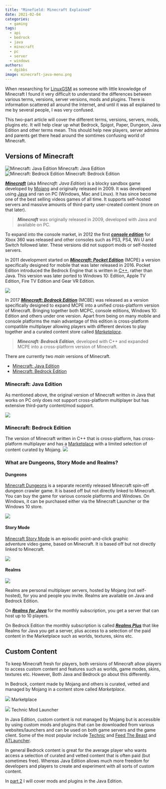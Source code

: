 ```yaml
---
title: "Minefield: Minecraft Explained"
date: 2021-02-04
categories:
  - gaming
tags:
  - api
  - bedrock
  - java
  - minecraft
  - pc
  - server
  - windows
authors:
  - dgibbs
image: minecraft-java-menu.png
---
```


When researching for [LinuxGSM](https://linuxgsm.com) as someone with little knowledge of Minecraft I found it very difficult to understand the differences between various terms, versions, server versions, mods and plugins. There is information scattered all around the Internet, and until it was all explained to me by several people, I was very confused.

This two-part article will cover the different terms, versions, servers, mods, plugins etc. It will help clear up what Bedrock, Spigot, Paper, Dungeon, Java Edition and other terms mean. This should help new players, server admins and parents get there head around the somtimes confusing world of Minecraft.

## Versions of Minecraft

![Minecraft: Java Edition](minecraft-java-menu.png)
Minecraft: Java Edition
![Minecraft: Bedrock Edition](minecraft-bedrock-menu.png)
Minecraft: Bedrock Edition

**_[Minecraft](https://minecraft.gamepedia.com/Java_Edition)_** (aka _Minecraft: Java Edition_) is a blocky sandbox game developed by [Mojang](https://en.wikipedia.org/wiki/Mojang_Studios) and originally released in 2009. It was developed using [Java](<https://en.wikipedia.org/wiki/Java_(programming_language)>) and ran on PC (Windows, Mac and Linux). It has since become one of the best selling videos games of all time. It supports self-hosted servers and massive amounts of third-party user-created content (more on that later).

> **_Minecraft_** was originally released in 2009, developed with Java and available on PC.

To expand into the console market, in 2012 the first _**[console edition](https://minecraft.gamepedia.com/Legacy_Console_Edition_version_history)**_ for Xbox 360 was released and other consoles such as PS3, PS4, Wii U and Switch followed later. These versions did not support mods or self-hosted servers.

In 2011 development started on **_[Minecraft: Pocket Edition](https://minecraft.gamepedia.com/Pocket_Edition)_** (MCPE) a version specifically designed for mobile that was later released in 2016. Pocket Edition introduced the Bedrock Engine that is written in [C++](https://en.wikipedia.org/wiki/C%2B%2B), rather than Java. This version was later ported to Windows 10: Edition, Apple TV Edition, Fire TV Edition and Gear VR Edition.

![](minecraft-pocket-edition.png)

In 2017 **_[Minecraft: Bedrock Edition](https://minecraft.gamepedia.com/Bedrock_Edition)_** (MCBE) was released as a version specifically designed to expand MCPE into a unified cross-platform version of Minecraft. Bringing together both MCPC, console editions, Windows 10: Edition and others under one version. Apart from being on many mobile and console platforms the main advantage of this edition is cross-platform compatible multiplayer allowing players with different devices to play together and a curated content store called _[Marketplace](https://www.minecraft.net/en-us/marketplace/)_.

> **_Minecraft: Bedrock Edition_**, developed with C++ and expanded MCPE into a cross-platform version of Minecraft.

There are currently two _main_ versions of Minecraft.

- [Minecraft: Java Edition](https://www.minecraft.net/en-us/store/minecraft-java-edition)
- [Minecraft: Bedrock Edition](https://www.minecraft.net/en-us/get-minecraft)

### Minecraft: Java Edition

As mentioned above, the original version of Minecraft written in Java that works on PC only does not support cross-platform multiplayer but has extensive third-party content/mod support.

![](minecraft-java-cover.png)

### Minecraft: Bedrock Edition

The version of Minecraft written in C++ that is cross-platform, has cross-platform multiplayer and has a [Marketplace](https://www.minecraft.net/en-us/marketplace/) with a limited selection of content curated by Mojang.
![](minecraft-bedrock-cover.png)

### What are Dungeons, Story Mode and Realms?

#### Dungeons

[Minecraft Dungeons](https://www.minecraft.net/en-us/about-dungeons/) is a separate recently released Minecraft spin-off dungeon crawler game. It is based off but not directly linked to Minecraft. You can buy the game for various console platforms and Windows. On Windows, it can be purchased either via the Minecraft Launcher or the Windows 10 store.

![](/images/minecraft-dungeons-cover.jpg)

#### Story Mode

[Minecraft Story Mode](https://en.wikipedia.org/wiki/Minecraft:_Story_Mode) is an episodic point-and-click graphic adventure video game, based on Minecraft. It is based off but not directly linked to Minecraft.

![](/images/minecraft-story-mode-cover.jpg)

#### Realms

![](/images/minecraft-realms.jpg)

Realms are personal multiplayer servers, hosted by Mojang (not self-hosted), for you and people you invite. Realms are available on Java and Bedrock Edition.

On [_**Realms for Java**_](https://www.minecraft.net/en-us/realms-for-java/) for the monthly subscription, you get a server that can host up to 10 players.

On Bedrock Edition the monthly subscription is called [**_Realms Plus_**](https://www.minecraft.net/en-us/realms-plus) that like Realms for Java you get a server, plus access to a selection of the paid content in the Marketplace such as worlds, textures, skins etc.

## Custom Content

To keep Minecraft fresh for players, both versions of Minecraft allow players to access custom content and features such as worlds, game modes, skins, textures etc. However, Both Java and Bedrock go about this differently.

In Bedrock, content made by Mojang and others is curated, vetted and managed by Mojang in a content store called _Marketplace_.

![](/images/minecraft-marketplace.png)
Marketplace

![](/images/technic-launcher-screenshot.jpg)
Technic Mod Launcher

In Java Edition, custom content is not managed by Mojang but is accessible by using custom mods and plugins that can be downloaded from various websites/launchers and can be used on both game servers and the game client. Some of the most popular include [Technic](https://www.technicpack.net/) and [Feed The Beast](https://feed-the-beast.com/) and [ATLauncher](https://atlauncher.com/).

In general Bedrock content is great for the average player who wants access a selection of curated and vetted content that is often paid (but sometimes free). Whereas Java Edition allows much more freedom for developers and players to create and experiment with all sorts of custom content.

In [part 2](/blog/2021-02-14-minefield-minecraft-mods-plugins-and-servers-explained) I will cover mods and plugins in the Java Edition.
